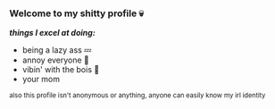 ### Welcome to my shitty profile 💀
***things I excel at doing:***
- being a lazy ass 💤
- annoy everyone 💖 
- vibin' with the bois 🤙
- your mom 

<sub> also this profile isn't anonymous or anything, anyone can easily know my irl identity </sub>
